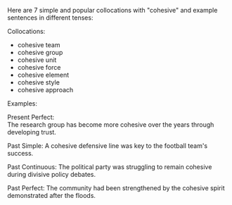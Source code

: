 Here are 7 simple and popular collocations with "cohesive" and example sentences in different tenses:

Collocations:

- cohesive team
- cohesive group 
- cohesive unit
- cohesive force
- cohesive element
- cohesive style
- cohesive approach

Examples:  

Present Perfect:  
The research group has become more cohesive over the years through developing trust.

Past Simple:
A cohesive defensive line was key to the football team's success.  

Past Continuous:
The political party was struggling to remain cohesive during divisive policy debates.

Past Perfect: 
The community had been strengthened by the cohesive spirit demonstrated after the floods.